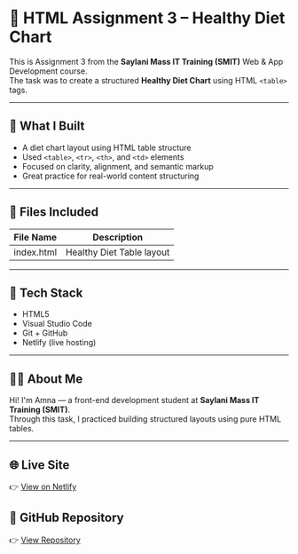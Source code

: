 # 🥗 HTML Assignment 3 – Healthy Diet Chart

This is Assignment 3 from the **Saylani Mass IT Training (SMIT)** Web & App Development course.  
The task was to create a structured **Healthy Diet Chart** using HTML `<table>` tags.

---

## 📄 What I Built

- A diet chart layout using HTML table structure  
- Used `<table>`, `<tr>`, `<th>`, and `<td>` elements  
- Focused on clarity, alignment, and semantic markup  
- Great practice for real-world content structuring

---

## 📁 Files Included

| File Name   | Description                  |
|-------------|------------------------------|
| index.html  | Healthy Diet Table layout    |

---

## 🧰 Tech Stack

- HTML5  
- Visual Studio Code  
- Git + GitHub  
- Netlify (live hosting)

---

## 👩‍💻 About Me

Hi! I'm Amna — a front-end development student at **Saylani Mass IT Training (SMIT)**.  
Through this task, I practiced building structured layouts using pure HTML tables.

---

## 🌐 Live Site  
👉 [View on Netlify](https://html-assignment-3-diet-chart.netlify.app)

## 📁 GitHub Repository  
👉 [View Repository](https://github.com/Amna7877/HTML-Assignment-3-Healthy-Diet-Chart)


